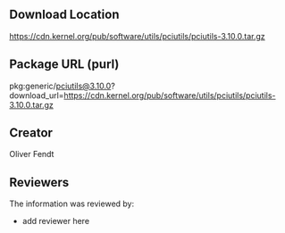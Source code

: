 ## Download Location

https://cdn.kernel.org/pub/software/utils/pciutils/pciutils-3.10.0.tar.gz

## Package URL (purl)

pkg:generic/pciutils@3.10.0?download_url=https://cdn.kernel.org/pub/software/utils/pciutils/pciutils-3.10.0.tar.gz

## Creator

Oliver Fendt

## Reviewers

The information was reviewed by:

* add reviewer here
